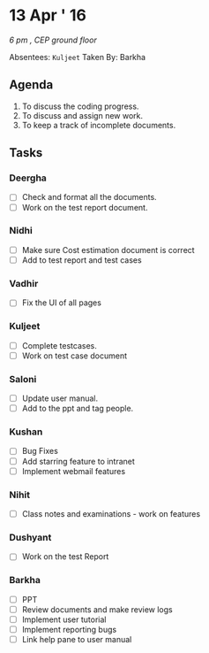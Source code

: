 13 Apr ' 16
===========
*6 pm , CEP ground floor*

Absentees: `Kuljeet`
Taken By: Barkha

## Agenda
1.  To discuss the coding progress.
2.  To discuss and assign new work.
3.  To keep a track of incomplete documents.


## Tasks

### Deergha
- [ ] Check and format all the documents.
- [ ] Work on the test report document.

### Nidhi
- [ ] Make sure Cost estimation document is correct
- [ ] Add to test report and test cases

### Vadhir
- [ ] Fix the UI of all pages

### Kuljeet
- [ ] Complete testcases.
- [ ] Work on test case document

### Saloni
- [ ] Update user manual.
- [ ] Add to the ppt and tag people.  

### Kushan
- [ ] Bug Fixes
- [ ] Add starring feature to intranet
- [ ] Implement webmail features

### Nihit
- [ ] Class notes and examinations - work on features

### Dushyant
- [ ] Work on the test Report

### Barkha
- [ ] PPT
- [ ] Review documents and make review logs 
- [ ] Implement user tutorial
- [ ] Implement reporting bugs
- [ ] Link help pane to user manual
